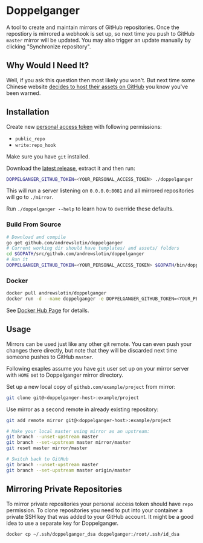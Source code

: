 Doppelganger
============

A tool to create and maintain mirrors of GitHub repositories. Once the repostiory is mirrored a 
webhook is set up, so next time you push to GitHub `master` mirror will be updated. You may also trigger an update 
manually by clicking "Synchronize repository".

Why Would I Need It?
--------------------

Well, if you ask this question then most likely you won't. But next time some Chinese website 
[decides to host their assets on GitHub](http://arstechnica.com/security/2015/03/massive-denial-of-service-attack-on-github-tied-to-chinese-government/) you know you've been warned.

Installation
------------

Create new [personal access token](http://github.com/settings/tokens) with following permissions:

* `public_repo`
* `write:repo_hook`

Make sure you have `git` installed.

Download the [latest release](https://github.com/andrewslotin/doppelganger/releases), extract it and then run:

```bash
DOPPELGANGER_GITHUB_TOKEN=<YOUR_PERSONAL_ACCESS_TOKEN> ./doppelganger 
```

This will run a server listening on `0.0.0.0:8081` and all mirrored repositories will go to `./mirror`. 

Run `./doppelganger --help` to learn how to override these defaults.

### Build From Source

```bash
# Download and compile
go get github.com/andrewslotin/doppelganger
# Current working dir should have templates/ and assets/ folders
cd $GOPATH/src/github.com/andrewslotin/doppelganger
# Run it
DOPPELGANGER_GITHUB_TOKEN=<YOUR_PERSONAL_ACCESS_TOKEN> $GOPATH/bin/doppelganger
```

### Docker

```bash
docker pull andrewslotin/doppelganger
docker run -d --name doppelganger -e DOPPELGANGER_GITHUB_TOKEN=<YOUR_PERSONAL_ACCESS_TOKEN> -v /home/git:/var/mirrors -p 8081:8081 andrewslotin/doppelganger
```

See [Docker Hub Page](https://hub.docker.com/r/andrewslotin/doppelganger/) for details.

Usage
-----

Mirrors can be used just like any other git remote. You can even push your changes there directly, but note that they will be discarded next time someone pushes 
to GitHub `master`.

Following exaples assume you have `git` user set up on your mirror server with `HOME` set to Doppelganger mirror directory.

Set up a new local copy of `github.com/example/project` from mirror:

```bash
git clone git@<doppelganger-host>:example/project
```

Use mirror as a second remote in already existing repository:

```bash
git add remote mirror git@<doppelganger-host>:example/project

# Make your local master using mirror as an upstream:
git branch --unset-upstream master
git branch --set-upstream master mirror/master
git reset master mirror/master

# Switch back to GitHub
git branch --unset-upstream master
git branch --set-upstream master origin/master
```

Mirroring Private Repositories
------------------------------

To mirror private repositories your personal access token should have `repo` permission. To clone repositories you need to put into your 
container a private SSH key that was added to your GitHub account. It might be a good idea to use a separate key for Doppelganger.

```bash
docker cp ~/.ssh/doppelganger_dsa doppelganger:/root/.ssh/id_dsa
```